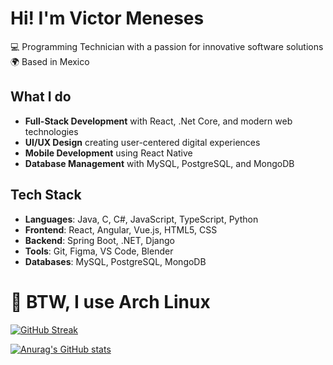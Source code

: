 
# Hi! I'm Victor Meneses
💻 Programming Technician with a passion for innovative software solutions
🌍 Based in Mexico
## What I do

* **Full-Stack Development** with React, .Net Core, and modern web technologies
* **UI/UX Design** creating user-centered digital experiences
* **Mobile Development** using React Native
* **Database Management** with MySQL, PostgreSQL, and MongoDB

## Tech Stack
* **Languages**: Java, C, C#, JavaScript, TypeScript, Python
* **Frontend**: React, Angular, Vue.js, HTML5, CSS
* **Backend**: Spring Boot, .NET, Django
* **Tools**: Git, Figma, VS Code, Blender
* **Databases**: MySQL, PostgreSQL, MongoDB

# 🐧 BTW, I use Arch Linux


[![GitHub Streak](https://github-readme-streak-stats.herokuapp.com?user=VicMeGa&theme=rose-pine)](https://git.io/streak-stats)

[![Anurag's GitHub stats](https://github-readme-stats.vercel.app/api?username=VicMeGa)](https://github.com/anuraghazra/github-readme-stats)
